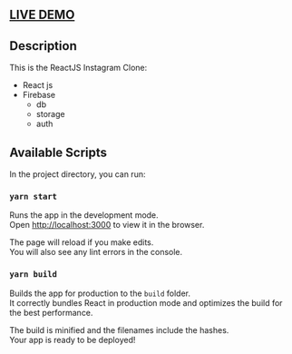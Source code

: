 ## <a href="https://instagram-clone-759f5.web.app/" target="_blank">LIVE DEMO</a>

## Description
This is the ReactJS Instagram Clone:
 
- React js
- Firebase
    - db
    - storage
    - auth

## Available Scripts

In the project directory, you can run:

### `yarn start`

Runs the app in the development mode.\
Open [http://localhost:3000](http://localhost:3000) to view it in the browser.

The page will reload if you make edits.\
You will also see any lint errors in the console.

### `yarn build`

Builds the app for production to the `build` folder.\
It correctly bundles React in production mode and optimizes the build for the best performance.

The build is minified and the filenames include the hashes.\
Your app is ready to be deployed!
